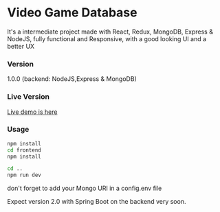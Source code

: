 # Video Game Database

It's a intermediate project made with React, Redux, MongoDB, Express & NodeJS, fully functional and Responsive, with a good looking UI and a better UX

### Version

1.0.0 (backend: NodeJS,Express & MongoDB)

### Live Version
[Live demo is here](https://game-db1.herokuapp.com)

### Usage

```bash
npm install
cd frontend
npm install
```

```bash
cd ..
npm run dev
```

don't forget to add your Mongo URI in a config.env file

Expect version 2.0 with Spring Boot on the backend very soon.

